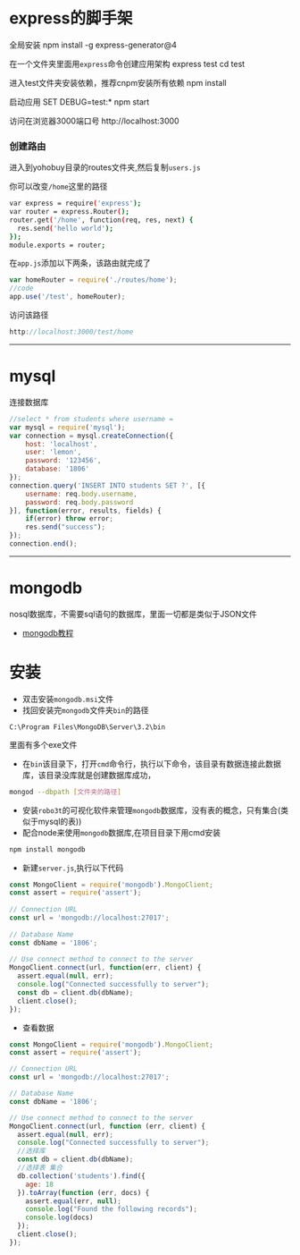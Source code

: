 # express的脚手架

全局安装
npm install -g express-generator@4

在一个文件夹里面用`express`命令创建应用架构
express test
cd test

进入test文件夹安装依赖，推荐cnpm安装所有依赖
npm install

启动应用
SET DEBUG=test:*
npm start

访问在浏览器3000端口号
http://localhost:3000


### 创建路由

进入到yohobuy目录的routes文件夹,然后复制`users.js`

你可以改变`/home`这里的路径
```bash
var express = require('express');
var router = express.Router();
router.get('/home', function(req, res, next) {
  res.send('hello world');
});
module.exports = router;
```

在`app.js`添加以下两条，该路由就完成了
```js
var homeRouter = require('./routes/home');
//code
app.use('/test', homeRouter);
```
访问该路径
```js
http://localhost:3000/test/home
```


------------------------------------------------------------------------------
# mysql
连接数据库
```js
//select * from students where username = 
var mysql = require('mysql');
var connection = mysql.createConnection({
	host: 'localhost',
	user: 'lemon',
	password: '123456',
	database: '1806'
});
connection.query('INSERT INTO students SET ?', [{
	username: req.body.username,
	password: req.body.password
}], function(error, results, fields) {
	if(error) throw error;
	res.send("success");
});
connection.end();
```
--------------------------------------------------------------------------------

# mongodb

nosql数据库，不需要sql语句的数据库，里面一切都是类似于JSON文件

- [mongodb教程](https://github.com/Wscats/node-tutorial/issues/20)

# 安装

- 双击安装`mongodb.msi`文件
- 找回安装完`mongodb`文件夹`bin`的路径
```
C:\Program Files\MongoDB\Server\3.2\bin
```
里面有多个exe文件
- 在`bin`该目录下，打开`cmd`命令行，执行以下命令，该目录有数据连接此数据库，该目录没库就是创建数据库成功，
```bash
mongod --dbpath [文件夹的路径]
```
- 安装`robo3t`的可视化软件来管理`mongodb`数据库，没有表的概念，只有集合(类似于mysql的表))
- 配合node来使用`mongodb`数据库,在项目目录下用cmd安装
```bash
npm install mongodb
```
- 新建`server.js`,执行以下代码
```js
const MongoClient = require('mongodb').MongoClient;
const assert = require('assert');
 
// Connection URL
const url = 'mongodb://localhost:27017';
 
// Database Name
const dbName = '1806';
 
// Use connect method to connect to the server
MongoClient.connect(url, function(err, client) {
  assert.equal(null, err);
  console.log("Connected successfully to server");
  const db = client.db(dbName);
  client.close();
});
```
- 查看数据
```js
const MongoClient = require('mongodb').MongoClient;
const assert = require('assert');

// Connection URL
const url = 'mongodb://localhost:27017';

// Database Name
const dbName = '1806';

// Use connect method to connect to the server
MongoClient.connect(url, function (err, client) {
  assert.equal(null, err);
  console.log("Connected successfully to server");
  //选择库
  const db = client.db(dbName);
  //选择表 集合
  db.collection('students').find({
    age: 18
  }).toArray(function (err, docs) {
    assert.equal(err, null);
    console.log("Found the following records");
    console.log(docs)
  });
  client.close();
});
```